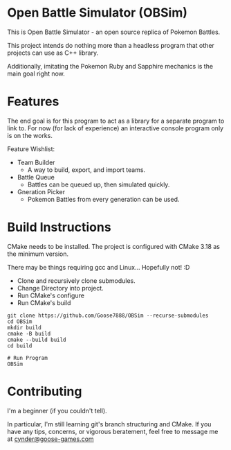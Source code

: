 # Open Battle Simulator (OBSim)

This is Open Battle Simulator - an open source replica of Pokemon Battles.

This project intends do nothing more than a headless program that 
other projects can use as C++ library.

Additionally, imitating the Pokemon Ruby and Sapphire mechanics
is the main goal right now.

# Features

The end goal is for this program to act as a library for a separate program to link to. 
For now (for lack of experience) an interactive console program only is on the works. 

Feature Wishlist:

- Team Builder
    - A way to build, export, and import teams.
- Battle Queue
    - Battles can be queued up, then simulated quickly.
- Gneration Picker
    - Pokemon Battles from every generation can be used.


# Build Instructions

CMake needs to be installed. The project is configured
with CMake 3.18 as the minimum version.

There may be things requiring gcc and Linux... Hopefully not! :D

- Clone and recursively clone submodules.
- Change Directory into project.
- Run CMake's configure
- Run CMake's build

```
git clone https://github.com/Goose7888/OBSim --recurse-submodules
cd OBSim
mkdir build
cmake -B build
cmake --build build
cd build

# Run Program
OBSim
```
# Contributing

I'm a beginner (if you couldn't tell).

In particular, I'm still learning git's branch structuring and CMake.
If you have any tips, concerns, or vigorous beratement, feel free to message me at <cynder@goose-games.com>
